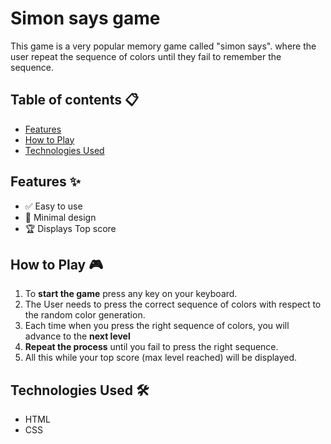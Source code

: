 # Simon says game
This game is a very popular memory game called "simon says". where the user repeat the sequence of colors until they fail to remember the sequence.

## Table of contents 📋
- [Features](#features-)
- [How to Play](#how-to-play-)
- [Technologies Used](#Technologies-used-)

## Features ✨
- ✅ Easy to use
- 🎨 Minimal design 
- 🏆 Displays Top score 

## How to Play 🎮
1. To **start the game** press any key on your keyboard.
2. The User needs to press the correct sequence of colors with respect to the random color generation. 
3. Each time when you press the right sequence of colors, you will advance to the **next level**
4. **Repeat the process** until you fail to press the right sequence.
5. All this while your top score (max level reached)  will be displayed. 


## Technologies Used 🛠️
- HTML  
- CSS 









